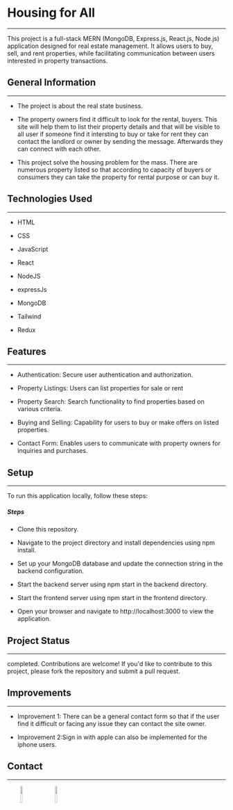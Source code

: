 <h1>Housing for All</h1>
<hr><p>This project is a full-stack MERN (MongoDB, Express.js, React.js, Node.js) application designed for real estate management. It allows users to buy, sell, and rent properties, while facilitating communication between users interested in property transactions.</p><h2>General Information</h2>
<hr><ul>
<li>The project is about the real state business.</li>
</ul><ul>
<li>The property owners find it difficult to look for the rental, buyers. This site will help them to list their property details and that will be visible to all user if someone find it intersting to buy or take for rent they can contact the landlord or owner by sending the message. Afterwards they can connect with each other.</li>
</ul><ul>
<li>This project solve the housing problem for the mass. There are numerous property listed so that according to capacity of buyers or consumers they can take the property for rental purpose or can buy it.</li>
</ul><h2>Technologies Used</h2>
<hr><ul>
<li>HTML</li>
</ul><ul>
<li>CSS</li>
</ul><ul>
<li>JavaScript</li>
</ul><ul>
<li>React</li>
</ul><ul>
<li>NodeJS</li>
</ul><ul>
<li>expressJs</li>
</ul><ul>
<li>MongoDB</li>
</ul><ul>
<li>Tailwind</li>
</ul><ul>
<li>Redux</li>
</ul><h2>Features</h2>
<hr><ul>
<li>Authentication: Secure user authentication and authorization.</li>
</ul><ul>
<li>Property Listings: Users can list properties for sale or rent</li>
</ul><ul>
<li>Property Search: Search functionality to find properties based on various criteria.</li>
</ul><ul>
<li>Buying and Selling: Capability for users to buy or make offers on listed properties.</li>
</ul><ul>
<li>Contact Form: Enables users to communicate with property owners for inquiries and purchases.</li>
</ul><h2>Setup</h2>
<hr><p>To run this application locally, follow these steps:</p><h5>Steps</h5><ul>
<li>Clone this repository.</li>
</ul><ul>
<li>Navigate to the project directory and install dependencies using npm install.</li>
</ul><ul>
<li>Set up your MongoDB database and update the connection string in the backend configuration.</li>
</ul><ul>
<li>Start the backend server using npm start in the backend directory.</li>
</ul><ul>
<li>Start the frontend server using npm start in the frontend directory.</li>
</ul><ul>
<li>Open your browser and navigate to http://localhost:3000 to view the application.</li>
</ul><h2>Project Status</h2>
<hr><p>completed.
Contributions are welcome! If you'd like to contribute to this project, please fork the repository and submit a pull request.</p><h2>Improvements</h2>
<hr><ul>
<li>Improvement 1: There can be a general contact form so that if the user find it difficult or facing any issue they can contact the site owner.</li>
</ul><ul>
<li>Improvement 2:Sign in with apple can also be implemented for the iphone users.</li>
</ul><h2>Contact</h2>
<hr><p><span style="margin-right: 30px;"></span><a href="https://linkedin.com/in/gautam-mishra-151745211/"><img target="_blank" src="https://cdn.jsdelivr.net/gh/devicons/devicon/icons/linkedin/linkedin-original.svg" style="width: 10%;"></a><span style="margin-right: 30px;"></span><a href="https://github.com/gm-gautam12"><img target="_blank" src="https://cdn.jsdelivr.net/gh/devicons/devicon/icons/github/github-original.svg" style="width: 10%;"></a></p>
